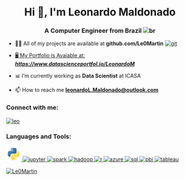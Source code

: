 <h1 align="center">Hi 👋, I'm Leonardo Maldonado</h1>

<h3 align="center">A Computer Engineer from Brazil <img src="https://raw.githubusercontent.com/stevenrskelton/flag-icon/master/png/16/country-4x3/br.png" alt="br"> </h3>


- 👨‍💻 All of my projects are available at **github.com/Le0Martin**  <a href="https://github.com/Le0Martin" target="_blank" rel="noreferrer"> <img src="https://skillicons.dev/icons?i=github" alt="git" width="30" height="30">

- 🖥️ My Portfolio is Avaiable at: ***https://www.datascienceportfol.io/LeonardoM***

- 📊 I’m currently working as  **Data Scientist** at ICASA
  
- 📫 How to reach me **leonardoL.Maldonado@outlook.com**

<h3 align="left">Connect with me:</h3>
<p align="left">

<a href="https://linkedin.com/in/leonardomartindelucio" target="blank"><img align="center" src="https://raw.githubusercontent.com/rahuldkjain/github-profile-readme-generator/master/src/images/icons/Social/linked-in-alt.svg" alt="leo" height="30" width="40" /></a>

<h3 align="left">Languages and Tools:</h3>

  <a href="https://www.python.org" target="_blank" rel="noreferrer"> <img src="https://raw.githubusercontent.com/devicons/devicon/master/icons/python/python-original.svg" alt="python" width="40" height="40">
  <a href="https://jupyter.org" target="_blank" rel="noreferrer"> <img src="https://cdn.jsdelivr.net/gh/devicons/devicon/icons/jupyter/jupyter-original-wordmark.svg" alt="jupyter" width="40" height="40">
  <a href="https://spark.apache.org/" target="_blank" rel="noreferrer"> <img src="https://spark.apache.org/images/spark-logo-trademark.png" alt="spark" width="80" height="40">
  <a href="https://hadoop.apache.org/" target="_blank" rel="noreferrer"> <img src="https://svn.apache.org/repos/asf/comdev/project-logos/originals/hadoop.svg" alt="hadoop" width="100" height="40">
  <a href="https://www.r-project.org" target="_blank" rel="noreferrer"> <img src="https://cdn.jsdelivr.net/gh/devicons/devicon/icons/r/r-original.svg" alt="r" width="40" height="40">
  <a href="https://azure.microsoft.com/en-us/" target="_blank" rel="noreferrer"> <img src="https://cdn.jsdelivr.net/gh/devicons/devicon/icons/azure/azure-original.svg" alt="azure" width="40" height="40">
  <a href="https://www.mysql.com" target="_blank" rel="noreferrer"> <img src="https://cdn.jsdelivr.net/gh/devicons/devicon/icons/mysql/mysql-original-wordmark.svg" alt="sql" width="60" height="40">
  <a href="https://powerbi.microsoft.com/en-us/" target="_blank" rel="noreferrer"> <img src="https://github.com/microsoft/PowerBI-Icons/blob/main/SVG/Desktop.svg?short_path=4fcf9c5" alt="pbi" width="40" height="40">
  <a href="https://www.tableau.com" target="_blank" rel="noreferrer"> <img src="https://cdnl.tblsft.com/sites/default/files/pages/tableau_cmyk_2015.png" alt="tableau" width="100" height="40">

          
</div>


<p><img align="center" src="https://github-readme-stats.vercel.app/api/top-langs?username=Le0Martin&show_icons=true&locale=en&layout=compact" alt="Le0Martin" /></p>
